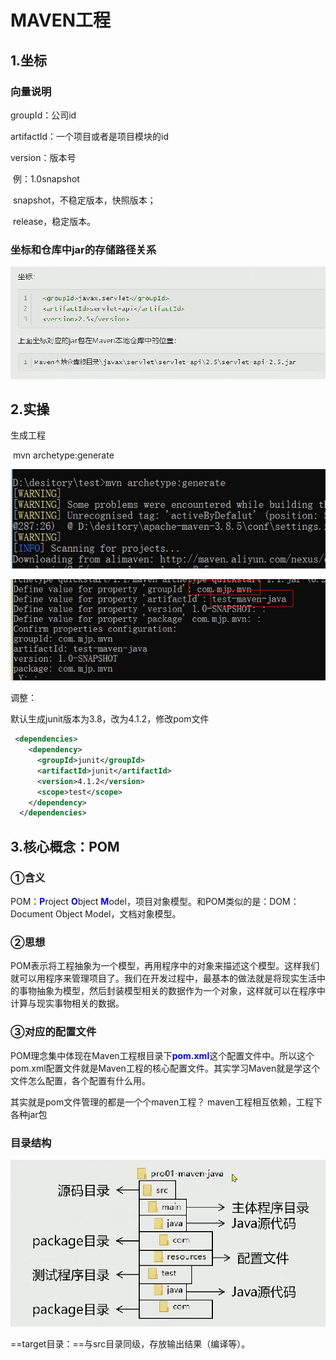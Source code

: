 # MAVEN工程

## 1.坐标

### 向量说明

groupId：公司id

artifactId：一个项目或者是项目模块的id

version：版本号

​	例：1.0snapshot

​	snapshot，不稳定版本，快照版本；

​	release，稳定版本。



### 坐标和仓库中jar的存储路径关系

![image-20220404074447018](Maven2命令行环境.assets/image-20220404074447018.png)



## 2.实操

生成工程

​	mvn archetype:generate

![image-20220404075222749](Maven2命令行环境.assets/image-20220404075222749.png)

![image-20220404075434478](Maven2命令行环境.assets/image-20220404075434478.png)



调整：

默认生成junit版本为3.8，改为4.1.2，修改pom文件

```xml
 <dependencies>
    <dependency>
      <groupId>junit</groupId>
      <artifactId>junit</artifactId>
      <version>4.1.2</version>
      <scope>test</scope>
    </dependency>
  </dependencies>
```



## 3.核心概念：POM

### ①含义

POM：<span style="color:blue;font-weight:bold;">P</span>roject <span style="color:blue;font-weight:bold;">O</span>bject <span style="color:blue;font-weight:bold;">M</span>odel，项目对象模型。和POM类似的是：DOM：Document Object Model，文档对象模型。



### ②思想

POM表示将工程抽象为一个模型，再用程序中的对象来描述这个模型。这样我们就可以用程序来管理项目了。我们在开发过程中，最基本的做法就是将现实生活中的事物抽象为模型，然后封装模型相关的数据作为一个对象，这样就可以在程序中计算与现实事物相关的数据。



### ③对应的配置文件

POM理念集中体现在Maven工程根目录下<span style="color:blue;font-weight:bold;">pom.xml</span>这个配置文件中。所以这个pom.xml配置文件就是Maven工程的核心配置文件。其实学习Maven就是学这个文件怎么配置，各个配置有什么用。



其实就是pom文件管理的都是一个个maven工程？ maven工程相互依赖，工程下各种jar包



### 目录结构

![image-20220427172126767](Maven2命令行环境.assets/image-20220427172126767.png)

==target目录：==与src目录同级，存放输出结果（编译等）。
